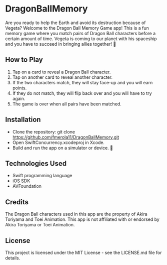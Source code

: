 # DragonBallMemory
Are you ready to help the Earth and avoid its destruction because of Vegeta? Welcome to the Dragon Ball Memory Game app! This is a fun memory game where you match pairs of Dragon Ball characters before a certain amount of time. Vegeta is coming to our planet with his spaceship and you have to succeed in bringing allies together! 💪

## How to Play
1. Tap on a card to reveal a Dragon Ball character.
2. Tap on another card to reveal another character.
3. If the two characters match, they will stay face-up and you will earn points.
4. If they do not match, they will flip back over and you will have to try again.
5. The game is over when all pairs have been matched.

## Installation
+ Clone the repository: git clone https://github.com/fmerola11/DragonBallMemory.git
+ Open SwiftConcurrency.xcodeproj in Xcode.
+ Build and run the app on a simulator or device. 📱

## Technologies Used
+ Swift programming language
+ iOS SDK
+ AVFoundation

## Credits
The Dragon Ball characters used in this app are the property of Akira Toriyama and Toei Animation. This app is not affiliated with or endorsed by Akira Toriyama or Toei Animation.

## License
This project is licensed under the MIT License - see the LICENSE.md file for details.

